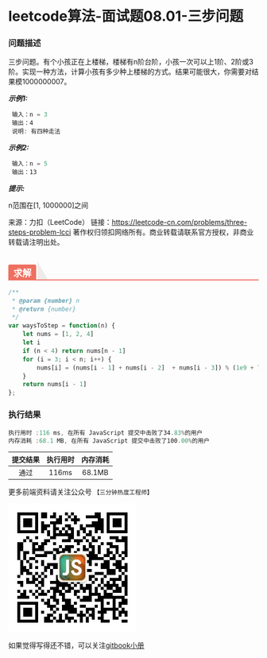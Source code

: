 # leetcode算法-面试题08.01-三步问题

### 问题描述

三步问题。有个小孩正在上楼梯，楼梯有n阶台阶，小孩一次可以上1阶、2阶或3阶。实现一种方法，计算小孩有多少种上楼梯的方式。结果可能很大，你需要对结果模1000000007。

***示例1:***

```js
 输入：n = 3 
 输出：4
 说明: 有四种走法
```

***示例2:***

```js
 输入：n = 5
 输出：13
```

***提示:***

n范围在[1, 1000000]之间

来源：力扣（LeetCode）
链接：https://leetcode-cn.com/problems/three-steps-problem-lcci
著作权归领扣网络所有。商业转载请联系官方授权，非商业转载请注明出处。


<h2 style="margin-top: 30px; margin-bottom: 15px; padding: 0px; font-weight: bold; color: black; border-bottom: 2px solid rgb(239, 112, 96); font-size: 1.3em;"
 data-id="heading-1"><span style="display: none;" class="prefix"></span><span style="display: inline-block; font-weight: bold; background: rgb(239, 112, 96); color: #ffffff; padding: 3px 10px 1px; border-top-right-radius: 3px; border-top-left-radius: 3px; margin-right: 3px;" class="content">求解</span><span class="suffix"></span><span style="display: inline-block; vertical-align: bottom; border-bottom: 36px solid #efebe9; border-right: 20px solid transparent;"> </span></h2>

```js
/**
 * @param {number} n
 * @return {number}
 */
var waysToStep = function(n) {
    let nums = [1, 2, 4]
    let i
    if (n < 4) return nums[n - 1]
    for (i = 3; i < n; i++) {
        nums[i] = (nums[i - 1] + nums[i - 2]  + nums[i - 3]) % (1e9 + 7)
    }
    return nums[i - 1]
};
```

### 执行结果

```js
执行用时 :116 ms, 在所有 JavaScript 提交中击败了34.83%的用户
内存消耗 :68.1 MB, 在所有 JavaScript 提交中击败了100.00%的用户
```

| 提交结果 | 执行用时 | 内存消耗 |
|:------:|:------:|:-------:|
|   通过  | 116ms  |  68.1MB |

更多前端资料请关注公众号 `【三分钟热度工程师】`

![](../imgs/qrcode.jpg)

如果觉得写得还不错，可以关注[gitbook小册](https://halaproliu.github.io/gitbook/shellmd5/2596084d37a462e93b62f7c136e9eb0e.html)
